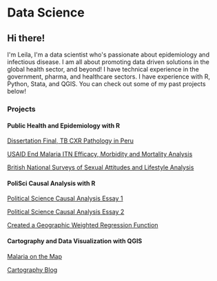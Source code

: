 # Data Science
## Hi there!
I'm Leila, I'm a data scientist who's passionate about epidemiology and infectious disease. I am all about promoting data driven solutions in the global health sector, and beyond! I have technical experience in the government, pharma, and healthcare sectors. I have experience with R, Python, Stata, and QGIS. You can check out some of my past projects below! 

### Projects  
#### Public Health and Epidemiology with R
[Dissertation Final, TB CXR Pathology in Peru](https://github.com/LeilaMNaim/github.io/blob/main/DISSERTATION%20FINAL%20%20.docx)

[USAID End Malaria ITN Efficacy, Morbidity and Mortality Analysis](https://github.com/LeilaMNaim/github.io/blob/main/DRC%20ANALYSIS-%20Mortality%20and%20Morbidity%20by%20ITN%20Type.xlsx)

[British National Surveys of Sexual Attitudes and Lifestyle Analysis](https://github.com/LeilaMNaim/github.io/blob/main/POLS%20EXAM.pdf)


#### PoliSci Causal Analysis with R
 [Political Science Causal Analysis Essay 1](https://github.com/LeilaMNaim/github.io/blob/main/PT%20A%20AND%20B%20POLS%20Essay%202023%20FINAL%20.docx)
 
[Political Science Causal Analysis Essay 2](https://github.com/LeilaMNaim/github.io/blob/main/POLS%202023%20SUMMER%20FINAL%20%20(1).docx) 

[Created a Geographic Weighted Regression Function](https://github.com/LeilaMNaim/github.io/blob/main/GWR%20FUNCTION%20REPORT%20(1)%20(4).pdf)


#### Cartography and Data Visualization with QGIS
[Malaria on the Map](https://github.com/LeilaMNaim/github.io/blob/main/CARTOGRAPHY%20FINAL%20SUBMISSION%20.pdf)

[Cartography Blog](https://github.com/LeilaMNaim/github.io/blob/main/MY%20MAPS_CARTOGRAPHY.pdf)





